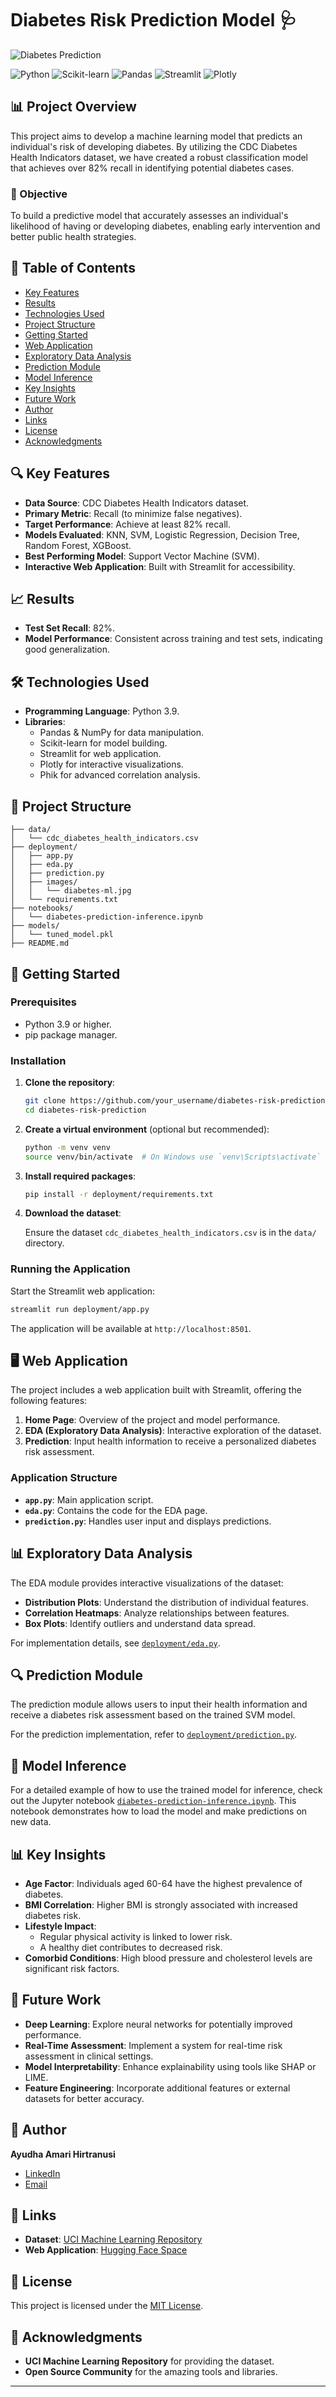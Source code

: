 # Diabetes Risk Prediction Model 🩺

![Diabetes Prediction](/deployment/images/diabetes-ml.jpg)

![Python](https://img.shields.io/badge/Python-3.9-blue.svg)
![Scikit-learn](https://img.shields.io/badge/Scikit--learn-Latest-orange.svg)
![Pandas](https://img.shields.io/badge/Pandas-Latest-green.svg)
![Streamlit](https://img.shields.io/badge/Streamlit-Latest-red.svg)
![Plotly](https://img.shields.io/badge/Plotly-Latest-green.svg)

## 📊 Project Overview

This project aims to develop a machine learning model that predicts an individual's risk of developing diabetes. By utilizing the CDC Diabetes Health Indicators dataset, we have created a robust classification model that achieves over 82% recall in identifying potential diabetes cases.

### 🎯 Objective

To build a predictive model that accurately assesses an individual's likelihood of having or developing diabetes, enabling early intervention and better public health strategies.

## 📝 Table of Contents

- [Key Features](#key-features)
- [Results](#results)
- [Technologies Used](#technologies-used)
- [Project Structure](#project-structure)
- [Getting Started](#getting-started)
- [Web Application](#web-application)
- [Exploratory Data Analysis](#exploratory-data-analysis)
- [Prediction Module](#prediction-module)
- [Model Inference](#model-inference)
- [Key Insights](#key-insights)
- [Future Work](#future-work)
- [Author](#author)
- [Links](#links)
- [License](#license)
- [Acknowledgments](#acknowledgments)

## 🔍 Key Features

- **Data Source**: CDC Diabetes Health Indicators dataset.
- **Primary Metric**: Recall (to minimize false negatives).
- **Target Performance**: Achieve at least 82% recall.
- **Models Evaluated**: KNN, SVM, Logistic Regression, Decision Tree, Random Forest, XGBoost.
- **Best Performing Model**: Support Vector Machine (SVM).
- **Interactive Web Application**: Built with Streamlit for accessibility.

## 📈 Results

- **Test Set Recall**: 82%.
- **Model Performance**: Consistent across training and test sets, indicating good generalization.

## 🛠️ Technologies Used

- **Programming Language**: Python 3.9.
- **Libraries**:
  - Pandas & NumPy for data manipulation.
  - Scikit-learn for model building.
  - Streamlit for web application.
  - Plotly for interactive visualizations.
  - Phik for advanced correlation analysis.

## 📁 Project Structure

```
├── data/
│   └── cdc_diabetes_health_indicators.csv
├── deployment/
│   ├── app.py
│   ├── eda.py
│   ├── prediction.py
│   ├── images/
│   │   └── diabetes-ml.jpg
│   └── requirements.txt
├── notebooks/
│   └── diabetes-prediction-inference.ipynb
├── models/
│   └── tuned_model.pkl
├── README.md
```

## 🚀 Getting Started

### Prerequisites

- Python 3.9 or higher.
- pip package manager.

### Installation

1. **Clone the repository**:

   ```bash
   git clone https://github.com/your_username/diabetes-risk-prediction.git
   cd diabetes-risk-prediction
   ```

2. **Create a virtual environment** (optional but recommended):

   ```bash
   python -m venv venv
   source venv/bin/activate  # On Windows use `venv\Scripts\activate`
   ```

3. **Install required packages**:

   ```bash
   pip install -r deployment/requirements.txt
   ```

4. **Download the dataset**:

   Ensure the dataset `cdc_diabetes_health_indicators.csv` is in the `data/` directory.

### Running the Application

Start the Streamlit web application:

```bash
streamlit run deployment/app.py
```

The application will be available at `http://localhost:8501`.

## 🖥️ Web Application

The project includes a web application built with Streamlit, offering the following features:

1. **Home Page**: Overview of the project and model performance.
2. **EDA (Exploratory Data Analysis)**: Interactive exploration of the dataset.
3. **Prediction**: Input health information to receive a personalized diabetes risk assessment.

### Application Structure

- **`app.py`**: Main application script.
- **`eda.py`**: Contains the code for the EDA page.
- **`prediction.py`**: Handles user input and displays predictions.

## 📊 Exploratory Data Analysis

The EDA module provides interactive visualizations of the dataset:

- **Distribution Plots**: Understand the distribution of individual features.
- **Correlation Heatmaps**: Analyze relationships between features.
- **Box Plots**: Identify outliers and understand data spread.

For implementation details, see [`deployment/eda.py`](deployment/eda.py).

## 🔍 Prediction Module

The prediction module allows users to input their health information and receive a diabetes risk assessment based on the trained SVM model.

For the prediction implementation, refer to [`deployment/prediction.py`](deployment/prediction.py).

## 🧪 Model Inference

For a detailed example of how to use the trained model for inference, check out the Jupyter notebook [`diabetes-prediction-inference.ipynb`](notebooks/diabetes-prediction-inference.ipynb). This notebook demonstrates how to load the model and make predictions on new data.

## 📊 Key Insights

- **Age Factor**: Individuals aged 60-64 have the highest prevalence of diabetes.
- **BMI Correlation**: Higher BMI is strongly associated with increased diabetes risk.
- **Lifestyle Impact**:
  - Regular physical activity is linked to lower risk.
  - A healthy diet contributes to decreased risk.
- **Comorbid Conditions**: High blood pressure and cholesterol levels are significant risk factors.

## 🔮 Future Work

- **Deep Learning**: Explore neural networks for potentially improved performance.
- **Real-Time Assessment**: Implement a system for real-time risk assessment in clinical settings.
- **Model Interpretability**: Enhance explainability using tools like SHAP or LIME.
- **Feature Engineering**: Incorporate additional features or external datasets for better accuracy.

## 👤 Author

**Ayudha Amari Hirtranusi**

- [LinkedIn](#)
- [Email](mailto:your.email@example.com)

## 🔗 Links

- **Dataset**: [UCI Machine Learning Repository](https://archive.ics.uci.edu/dataset/891/cdc+diabetes+health+indicators)
- **Web Application**: [Hugging Face Space](https://huggingface.co/spaces/amariayudha/Diabetes_Prediction)

## 📄 License

This project is licensed under the [MIT License](LICENSE).

## 🙏 Acknowledgments

- **UCI Machine Learning Repository** for providing the dataset.
- **Open Source Community** for the amazing tools and libraries.

---